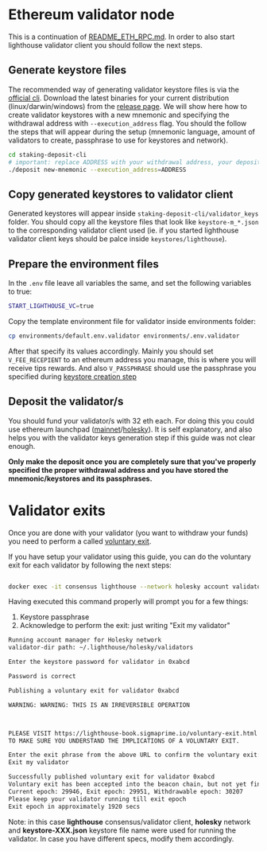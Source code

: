 # Ethereum validator node

This is a continuation of [README_ETH_RPC.md](README_ETH_RPC.md). In order to also start lighthouse validator client you should follow the next steps.

## Generate keystore files

The recommended way of generating validator keystore files is via the [official cli](https://github.com/ethereum/staking-deposit-cli). Download the latest binaries for your current distribution (linux/darwin/windows) from the [release page](https://github.com/ethereum/staking-deposit-cli/releases).
We will show here how to create validator keystores with a new mnemonic and specifying the withdrawal address with `--execution_address` flag. You should the follow the steps that will appear during the setup (mnemonic language, amount of validators to create, passphrase to use for keystores and network).

```bash
cd staking-deposit-cli
# important: replace ADDRESS with your withdrawal address, your deposited eth will be withdrawn to this address
./deposit new-mnemonic --execution_address=ADDRESS
```

## Copy generated keystores to validator client

Generated keystores will appear inside `staking-deposit-cli/validator_keys` folder. You should copy all the keystore files that look like `keystore-m_*.json` to the corresponding validator client used (ie. if you started lighthouse validator client keys should be palce inside `keystores/lighthouse`).

## Prepare the environment files

In the `.env` file leave all variables the same, and set the following variables to true:

```bash
START_LIGHTHOUSE_VC=true
```

Copy the template environment file for validator inside environments folder:

```bash
cp environments/default.env.validator environments/.env.validator
```

After that specify its values accordingly. Mainly you should set `V_FEE_RECEPIENT` to an ethereum address you manage, this is where you will receive tips rewards. And also `V_PASSPHRASE` should use the passphrase you specified during [keystore creation step](#generate-keystore-files)

## Deposit the validator/s

You should fund your validator/s with 32 eth each. For doing this you could use ethereum launchpad ([mainnet](https://launchpad.ethereum.org/en/)/[holesky](https://holesky.launchpad.ethereum.org/)). It is self explanatory, and also helps you with the validator keys generation step if this guide was not clear enough. 

**Only make the deposit once you are completely sure that you've properly specified the proper withdrawal address and you have stored the mnemonic/keystores and its passphrases.**

# Validator exits

Once you are done with your validator (you want to withdraw your funds) you need to perform a called [voluntary exit](https://lighthouse-book.sigmaprime.io/voluntary-exit.html).

If you have setup your validator using this guide, you can do the voluntary exit for each validator by following the next steps:

```bash

docker exec -it consensus lighthouse --network holesky account validator exit --keystore /root/validator_keys/keystore-XXX.json --beacon-node http://consensus:5052

```

Having executed this command properly will prompt you for a few things:

1. Keystore passphrase
2. Acknowledge to perform the exit: just writing "Exit my validator"

```bash
Running account manager for Holesky network
validator-dir path: ~/.lighthouse/holesky/validators

Enter the keystore password for validator in 0xabcd

Password is correct

Publishing a voluntary exit for validator 0xabcd

WARNING: WARNING: THIS IS AN IRREVERSIBLE OPERATION



PLEASE VISIT https://lighthouse-book.sigmaprime.io/voluntary-exit.html
TO MAKE SURE YOU UNDERSTAND THE IMPLICATIONS OF A VOLUNTARY EXIT.

Enter the exit phrase from the above URL to confirm the voluntary exit:
Exit my validator

Successfully published voluntary exit for validator 0xabcd
Voluntary exit has been accepted into the beacon chain, but not yet finalized. Finalization may take several minutes or longer. Before finalization there is a low probability that the exit may be reverted.
Current epoch: 29946, Exit epoch: 29951, Withdrawable epoch: 30207
Please keep your validator running till exit epoch
Exit epoch in approximately 1920 secs
```

Note: in this case **lighthouse** consensus/validator client, **holesky** network and **keystore-XXX.json** keystore file name were used for running the validator. In case you have different specs, modify them accordingly.